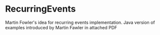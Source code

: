 RecurringEvents
===============

Martin Fowler's idea for recurring events implementation.
Java version of examples introduced by Martin Fawler in attached PDF
